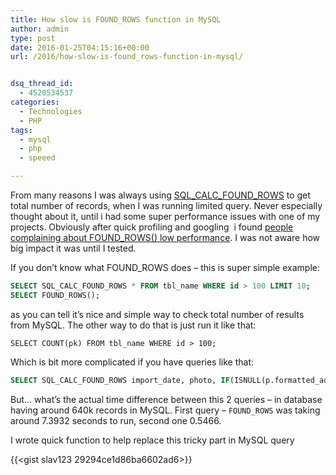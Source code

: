 ```yaml
---
title: How slow is FOUND_ROWS function in MySQL
author: admin
type: post
date: 2016-01-25T04:15:16+00:00
url: /2016/how-slow-is-found_rows-function-in-mysql/


dsq_thread_id:
  - 4520534537
categories:
  - Technologies
  - PHP
tags:
  - mysql
  - php
  - speeed

---
```

From many reasons I was always using [SQL_CALC_FOUND_ROWS][1] to get total number of records, when I was running limited query. Never especially thought about it, until i had some super performance issues with one of my projects. Obviously after quick profiling and googling  i found [people complaining about FOUND_ROWS() low performance](http://stackoverflow.com/questions/186588/which-is-fastest-select-sql-calc-found-rows-from-table-or-select-count). I was not aware how big impact it was until I tested.

<!--more-->

If you don&#8217;t know what FOUND_ROWS does &#8211; this is super simple example:

```SQL
SELECT SQL_CALC_FOUND_ROWS * FROM tbl_name WHERE id > 100 LIMIT 10;
SELECT FOUND_ROWS();
```

as you can tell it&#8217;s nice and simple way to check total number of results from MySQL. The other way to do that is just run it like that:

`SELECT COUNT(pk) FROM tbl_name WHERE id > 100;`

Which is bit more complicated if you have queries like that:

```SQL
SELECT SQL_CALC_FOUND_ROWS import_date, photo, IF(ISNULL(p.formatted_address), CONCAT(street_number, " ", street_name, " ", street_type, ", ", suburb_name, " ", state, " ", postcode), formatted_address) AS formatted_address, beds, baths, cars, quote_price_low FROM `campaign` INNER JOIN `property` `p` ON `p`.`property_id` = `campaign`.`property_id` WHERE `campaign`.`import_date` >= '2015-12-25' AND `campaign`.`archive` =0 AND `campaign`.`sold` =0 AND `p`.`latitude` IS NOT NULL AND `p`.`longitude` IS NOT NULL AND (NOT EXISTS (SELECT * FROM general_dismiss WHERE general_dismiss.campaign_id = campaign.campaign_id) ) AND (NOT EXISTS (SELECT * FROM general_reject WHERE general_reject.campaign_id = campaign.campaign_id) ) AND (3959 * acos ( cos ( radians(-27.5649) ) * cos( radians( p.latitude ) ) * cos( radians( p.longitude ) - radians(152.968) ) + sin ( radians(-27.5649) ) * sin( radians( p.latitude ) ) ) ) <=5 ORDER BY `import_date` DESC LIMIT 10
```

But&#8230; what&#8217;s the actual time difference between this 2 queries &#8211; in database having around 640k records in MySQL. First query &#8211;  `FOUND_ROWS` was taking around 7.3932 seconds to run, second one 0.5466.

I wrote quick function to help replace this tricky part in MySQL query

{{<gist slav123 29294ce1d86ba6602ad6>}}

 [1]: http://dev.mysql.com/doc/refman/5.7/en/information-functions.html#function_found-rows